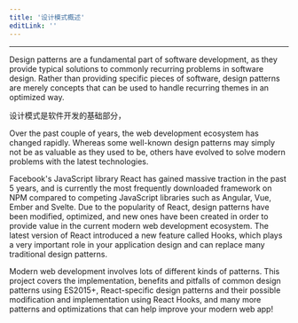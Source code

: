 ```yaml
---
title: '设计模式概述'
editLink: ''
---
```


<script setup>
import ArticleTitle from '../components/ArticleTitle.vue'
</script>

<article-title title="概述" sub="设计模式概述" />

---

Design patterns are a fundamental part of software development, as they provide typical solutions to commonly recurring problems in software design. Rather than providing specific pieces of software, design patterns are merely concepts that can be used to handle recurring themes in an optimized way.

设计模式是软件开发的基础部分，

Over the past couple of years, the web development ecosystem has changed rapidly. Whereas some well-known design patterns may simply not be as valuable as they used to be, others have evolved to solve modern problems with the latest technologies.

Facebook's JavaScript library React has gained massive traction in the past 5 years, and is currently the most frequently downloaded framework on NPM compared to competing JavaScript libraries such as Angular, Vue, Ember and Svelte. Due to the popularity of React, design patterns have been modified, optimized, and new ones have been created in order to provide value in the current modern web development ecosystem. The latest version of React introduced a new feature called Hooks, which plays a very important role in your application design and can replace many traditional design patterns.

Modern web development involves lots of different kinds of patterns. This project covers the implementation, benefits and pitfalls of common design patterns using ES2015+, React-specific design patterns and their possible modification and implementation using React Hooks, and many more patterns and optimizations that can help improve your modern web app!